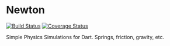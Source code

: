 # Newton
[![Build Status](https://travis-ci.org/flutter/newton.svg?branch=master)](https://travis-ci.org/flutter/newton)
[![Coverage Status](https://coveralls.io/repos/domokit/newton/badge.svg?branch=master)](https://coveralls.io/r/domokit/newton?branch=master)

Simple Physics Simulations for Dart. Springs, friction, gravity, etc.
